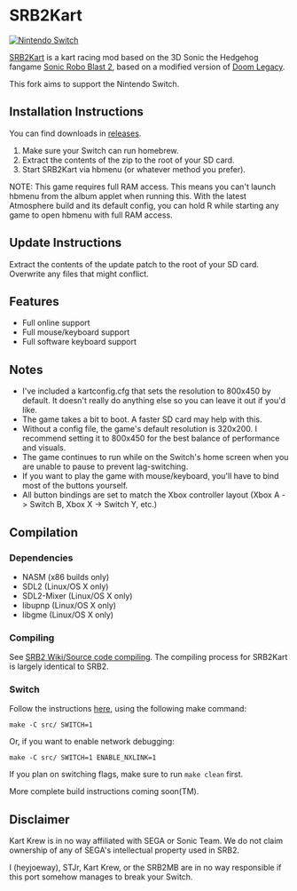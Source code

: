 # SRB2Kart

[![Nintendo Switch](https://github.com/heyjoeway/Kart-Public/actions/workflows/switch.yml/badge.svg)](https://github.com/heyjoeway/Kart-Public/actions/workflows/switch.yml)

[SRB2Kart](https://srb2.org/mods/) is a kart racing mod based on the 3D Sonic the Hedgehog fangame [Sonic Robo Blast 2](https://srb2.org/), based on a modified version of [Doom Legacy](http://doomlegacy.sourceforge.net/).

This fork aims to support the Nintendo Switch.

## Installation Instructions
You can find downloads in [releases](https://github.com/heyjoeway/Kart-Public/releases).

1. Make sure your Switch can run homebrew.
2. Extract the contents of the zip to the root of your SD card.
3. Start SRB2Kart via hbmenu (or whatever method you prefer).

NOTE: This game requires full RAM access. This means you can't launch hbmenu from the album applet when running this. With the latest Atmosphere build and its default config, you can hold R while starting any game to open hbmenu with full RAM access.

## Update Instructions
Extract the contents of the update patch to the root of your SD card. Overwrite any files that might conflict.

## Features
- Full online support
- Full mouse/keyboard support
- Full software keyboard support

## Notes
- I've included a kartconfig.cfg that sets the resolution to 800x450 by default. It doesn't really do anything else so you can leave it out if you'd like.
- The game takes a bit to boot. A faster SD card may help with this.
- Without a config file, the game's default resolution is 320x200. I recommend setting it to 800x450 for the best balance of performance and visuals.
- The game continues to run while on the Switch's home screen when you are unable to pause to prevent lag-switching.
- If you want to play the game with mouse/keyboard, you'll have to bind most of the buttons yourself.
- All button bindings are set to match the Xbox controller layout (Xbox A -> Switch B, Xbox X -> Switch Y, etc.)

## Compilation

### Dependencies
- NASM (x86 builds only)
- SDL2 (Linux/OS X only)
- SDL2-Mixer (Linux/OS X only)
- libupnp (Linux/OS X only)
- libgme (Linux/OS X only)

### Compiling

See [SRB2 Wiki/Source code compiling](http://wiki.srb2.org/wiki/Source_code_compiling). The compiling process for SRB2Kart is largely identical to SRB2.

### Switch

Follow the instructions [here](http://wiki.srb2.org/wiki/Source_code_compiling/Makefiles), using the following make command:
```
make -C src/ SWITCH=1
```
Or, if you want to enable network debugging:
```
make -C src/ SWITCH=1 ENABLE_NXLINK=1
```
If you plan on switching flags, make sure to run `make clean` first.

More complete build instructions coming soon(TM).


## Disclaimer
Kart Krew is in no way affiliated with SEGA or Sonic Team. We do not claim ownership of any of SEGA's intellectual property used in SRB2.

I (heyjoeway), STJr, Kart Krew, or the SRB2MB are in no way responsible if this port somehow manages to break your Switch.
